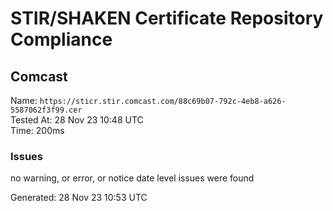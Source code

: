 # STIR/SHAKEN Certificate Repository Compliance

## Comcast

Name: `https://sticr.stir.comcast.com/88c69b07-792c-4eb8-a626-5587062f3f99.cer`\
Tested At: 28 Nov 23 10:48 UTC\
Time: 200ms

### Issues

no warning, or error, or notice date level issues were found

Generated: 28 Nov 23 10:53 UTC